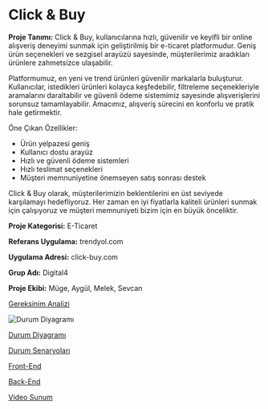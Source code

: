 # Click & Buy
**Proje Tanımı:**
Click & Buy, kullanıcılarına hızlı, güvenilir ve keyifli bir online alışveriş deneyimi sunmak için geliştirilmiş bir e-ticaret platformudur. Geniş ürün seçenekleri ve sezgisel arayüzü sayesinde, müşterilerimiz aradıkları ürünlere zahmetsizce ulaşabilir.

Platformumuz, en yeni ve trend ürünleri güvenilir markalarla buluşturur. Kullanıcılar, istedikleri ürünleri kolayca keşfedebilir, filtreleme seçenekleriyle aramalarını daraltabilir ve güvenli ödeme sistemimiz sayesinde alışverişlerini sorunsuz tamamlayabilir. Amacımız, alışveriş sürecini en konforlu ve pratik hale getirmektir.

Öne Çıkan Özellikler:
- Ürün yelpazesi geniş
- Kullanıcı dostu arayüz
- Hızlı ve güvenli ödeme sistemleri
- Hızlı teslimat seçenekleri
- Müşteri memnuniyetine önemseyen satış sonrası destek

Click & Buy olarak, müşterilerimizin beklentilerini en üst seviyede karşılamayı hedefliyoruz. Her zaman en iyi fiyatlarla kaliteli ürünleri sunmak için çalışıyoruz ve müşteri memnuniyeti bizim için en büyük önceliktir.


**Proje Kategorisi:** E-Ticaret

**Referans Uygulama:** trendyol.com

**Uygulama Adresi:** click-buy.com

**Grup Adı:** Digital4

**Proje Ekibi:** Müge, Aygül, Melek, Sevcan


[ Gereksinim Analizi](gereksinim-analizi.md)

![Durum Diyagramı](https://private-user-images.githubusercontent.com/115212510/424415206-6bed37d1-a4cd-4f7b-bcf8-351ff7532beb.png?jwt=eyJhbGciOiJIUzI1NiIsInR5cCI6IkpXVCJ9.eyJpc3MiOiJnaXRodWIuY29tIiwiYXVkIjoicmF3LmdpdGh1YnVzZXJjb250ZW50LmNvbSIsImtleSI6ImtleTUiLCJleHAiOjE3NDIzNzg2MDAsIm5iZiI6MTc0MjM3ODMwMCwicGF0aCI6Ii8xMTUyMTI1MTAvNDI0NDE1MjA2LTZiZWQzN2QxLWE0Y2QtNGY3Yi1iY2Y4LTM1MWZmNzUzMmJlYi5wbmc_WC1BbXotQWxnb3JpdGhtPUFXUzQtSE1BQy1TSEEyNTYmWC1BbXotQ3JlZGVudGlhbD1BS0lBVkNPRFlMU0E1M1BRSzRaQSUyRjIwMjUwMzE5JTJGdXMtZWFzdC0xJTJGczMlMkZhd3M0X3JlcXVlc3QmWC1BbXotRGF0ZT0yMDI1MDMxOVQwOTU4MjBaJlgtQW16LUV4cGlyZXM9MzAwJlgtQW16LVNpZ25hdHVyZT0wM2Q0MGE1MDUwOWMyNGI3ZGZiNWM0MjkwNzYyYzkxYmE3YWFkM2MxZWNjZTcwNTQyY2RjNzk4ZTIyNDgxYTZiJlgtQW16LVNpZ25lZEhlYWRlcnM9aG9zdCJ9.wn29oGcFSXXUrt3-un6N1r-3tZTd9rZQdD_v9xtSk7A)

[ Durum Diyagramı](/durum-diyagrami.md) 

[ Durum Senaryoları](/durum-senaryolari.md)  

[ Front-End](docs/baslangic-asamasi.md)  

[ Back-End](docs/back-end.md)  

[ Video Sunum](docs/video-sunum.md)
